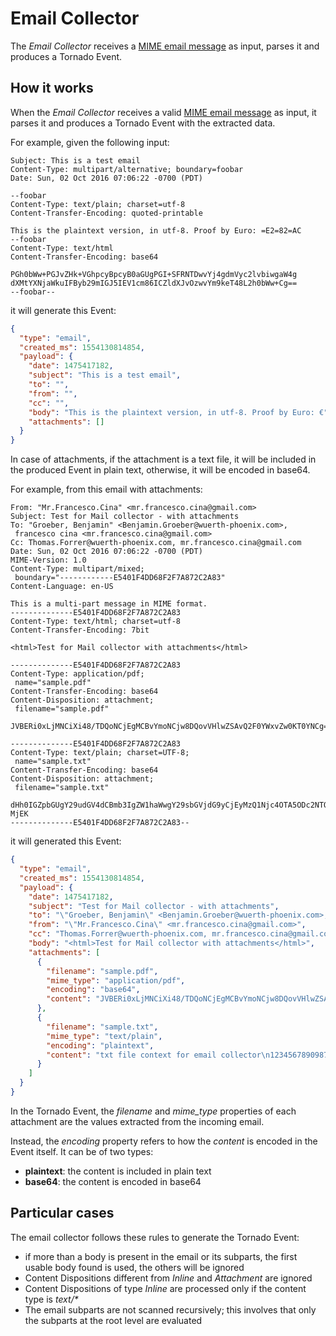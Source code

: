 # Email Collector

The _Email Collector_ receives a [MIME email message](https://en.wikipedia.org/wiki/MIME) as
input, parses it and produces a Tornado Event.


## How it works

When the _Email Collector_ receives a valid [MIME email message](https://en.wikipedia.org/wiki/MIME) 
as input, it parses it and produces a Tornado Event with the extracted data.

For example, given the following input:
```
Subject: This is a test email
Content-Type: multipart/alternative; boundary=foobar
Date: Sun, 02 Oct 2016 07:06:22 -0700 (PDT)

--foobar
Content-Type: text/plain; charset=utf-8
Content-Transfer-Encoding: quoted-printable

This is the plaintext version, in utf-8. Proof by Euro: =E2=82=AC
--foobar
Content-Type: text/html
Content-Transfer-Encoding: base64

PGh0bWw+PGJvZHk+VGhpcyBpcyB0aGUgPGI+SFRNTDwvYj4gdmVyc2lvbiwgaW4g 
dXMtYXNjaWkuIFByb29mIGJ5IEV1cm86ICZldXJvOzwvYm9keT48L2h0bWw+Cg== 
--foobar--
```

it will generate this Event:

```json
{
  "type": "email",
  "created_ms": 1554130814854,
  "payload": {
    "date": 1475417182,
    "subject": "This is a test email",
    "to": "",
    "from": "",
    "cc": "",
    "body": "This is the plaintext version, in utf-8. Proof by Euro: €",
    "attachments": []
  }
}
```

In case of attachments, if the attachment is a text file, it will be included in the produced
Event in plain text, otherwise, it will be encoded in base64. 

For example, from this email with attachments:
```mime
From: "Mr.Francesco.Cina" <mr.francesco.cina@gmail.com>
Subject: Test for Mail collector - with attachments
To: "Groeber, Benjamin" <Benjamin.Groeber@wuerth-phoenix.com>,
 francesco cina <mr.francesco.cina@gmail.com>
Cc: Thomas.Forrer@wuerth-phoenix.com, mr.francesco.cina@gmail.com
Date: Sun, 02 Oct 2016 07:06:22 -0700 (PDT)
MIME-Version: 1.0
Content-Type: multipart/mixed;
 boundary="------------E5401F4DD68F2F7A872C2A83"
Content-Language: en-US

This is a multi-part message in MIME format.
--------------E5401F4DD68F2F7A872C2A83
Content-Type: text/html; charset=utf-8
Content-Transfer-Encoding: 7bit

<html>Test for Mail collector with attachments</html>

--------------E5401F4DD68F2F7A872C2A83
Content-Type: application/pdf;
 name="sample.pdf"
Content-Transfer-Encoding: base64
Content-Disposition: attachment;
 filename="sample.pdf"

JVBERi0xLjMNCiXi48/TDQoNCjEgMCBvYmoNCjw8DQovVHlwZSAvQ2F0YWxvZw0KT0YNCg==

--------------E5401F4DD68F2F7A872C2A83
Content-Type: text/plain; charset=UTF-8;
 name="sample.txt"
Content-Transfer-Encoding: base64
Content-Disposition: attachment;
 filename="sample.txt"

dHh0IGZpbGUgY29udGV4dCBmb3IgZW1haWwgY29sbGVjdG9yCjEyMzQ1Njc4OTA5ODc2NTQz
MjEK
--------------E5401F4DD68F2F7A872C2A83--

```

it will generated this Event:
```json
{
  "type": "email",
  "created_ms": 1554130814854,
  "payload": {
    "date": 1475417182,
    "subject": "Test for Mail collector - with attachments",
    "to": "\"Groeber, Benjamin\" <Benjamin.Groeber@wuerth-phoenix.com>, francesco cina <mr.francesco.cina@gmail.com>",
    "from": "\"Mr.Francesco.Cina\" <mr.francesco.cina@gmail.com>",
    "cc": "Thomas.Forrer@wuerth-phoenix.com, mr.francesco.cina@gmail.com",
    "body": "<html>Test for Mail collector with attachments</html>",
    "attachments": [
      {
        "filename": "sample.pdf",
        "mime_type": "application/pdf",
        "encoding": "base64",
        "content": "JVBERi0xLjMNCiXi48/TDQoNCjEgMCBvYmoNCjw8DQovVHlwZSAvQ2F0YWxvZw0KT0YNCg=="
      },
      {
        "filename": "sample.txt",
        "mime_type": "text/plain",
        "encoding": "plaintext",
        "content": "txt file context for email collector\n1234567890987654321\n"
      }
    ]
  }
}
```

In the Tornado Event, the _filename_ and *mime_type* properties of each attachment 
are the values extracted from the incoming email. 

Instead, the _encoding_ property refers to how the _content_ is encoded in the Event itself.
It can be of two types:
- __plaintext__: the content is included in plain text
- __base64__: the content is encoded in base64

## Particular cases
The email collector follows these rules to generate the Tornado Event: 
- if more than a body is present in the email or its subparts, 
  the first usable body found is used, the others will be ignored
- Content Dispositions different from _Inline_ and _Attachment_ are ignored
- Content Dispositions of type _Inline_ are processed only if the content type is _text/*_
- The email subparts are not scanned recursively; this involves that only the subparts at
  the root level are evaluated
